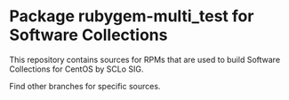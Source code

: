 # Package rubygem-multi_test for Software Collections

This repository contains sources for RPMs that are used
to build Software Collections for CentOS by SCLo SIG.

Find other branches for specific sources.
